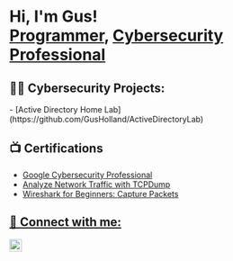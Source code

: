 <h1>Hi, I'm Gus! <br/><a href="https://github.com/GusHolland1">Programmer</a>, <a href="https://www.linkedin.com/in/Gus-Holland/">Cybersecurity Professional</a></h1>

<h2>👨‍💻 Cybersecurity Projects:</h2>
- [Active Directory Home Lab](https://github.com/GusHolland/ActiveDirectoryLab)

<h2>📺 Certifications</h2>

- <a href="https://coursera.org/share/02d2116af6ec51bbc7a8c346b0914c9b">Google Cybersecurity Professional
- <a href="https://coursera.org/share/311cc17ff9773fe31531f8acae3ac83d">Analyze Network Traffic with TCPDump
- <a href="https://coursera.org/share/6e8b929f9dcb0e8dedf16d0aa73b7cfc">Wireshark for Beginners: Capture Packets

<h2> 🤳 Connect with me:</h2>

[<img align="left" alt="JoshMadakor | LinkedIn" width="22px" src="https://cdn.jsdelivr.net/npm/simple-icons@v3/icons/linkedin.svg" />][linkedin]

[linkedin]: https://linkedin.com/in/Gus-Holland

<!--
**joshmadakor1/joshmadakor1** is a ✨ _special_ ✨ repository because its `README.md` (this file) appears on your GitHub profile.

Here are some ideas to get you started:

- 🔭 I’m currently working on ...
- 🌱 I’m currently learning ...
- 👯 I’m looking to collaborate on ...
- 🤔 I’m looking for help with ...
- 💬 Ask me about ...
- 📫 How to reach me: ...
- 😄 Pronouns: ...
- ⚡ Fun fact: ...
-->
